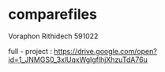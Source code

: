 # comparefiles
Voraphon Rithidech 591022

full - project : https://drive.google.com/open?id=1_JNMGS0_3xlUqxWglgflhjXhzuTdA76u
